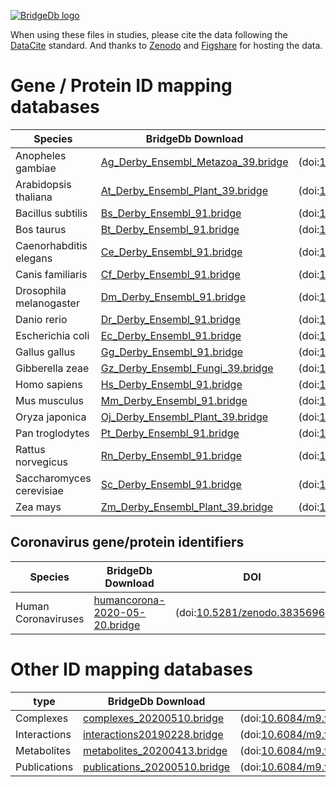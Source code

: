 <a href="https://bridgedb.github.io/">![BridgeDb logo](https://github.com/bridgedb/bridgedb.github.io/blob/master/images/cropped-logo_BridgeDbtop.png?raw=true)</a>

When using these files in studies, please cite the data following the [DataCite](https://datacite.org/) standard.
And thanks to 
[Zenodo](https://zenodo.org/) and
[Figshare](https://figshare.com/)
for hosting the data.

# Gene / Protein ID mapping databases

| Species | BridgeDb Download | DOI |
|-------|--------|---------|
| <script type="application/ld+json">{"@type": "Dataset","name": "Ag_Derby_Ensembl_Metazoa_39.bridge","description": "BridgeDb identifier mapping file for Anopheles gambiae","identifier": "10.5281/zenodo.3667670","keywords": "BridgeDb, mapping file, identifier, null","url": "https://zenodo.org/record/3667670/files/Ag_Derby_Ensembl_Metazoa_39.bridge?download=1"}</script> Anopheles gambiae | [Ag_Derby_Ensembl_Metazoa_39.bridge](https://zenodo.org/record/3667670/files/Ag_Derby_Ensembl_Metazoa_39.bridge?download=1) | (doi:[10.5281/zenodo.3667670](https://doi.org/10.5281/zenodo.3667670)) |
| <script type="application/ld+json">{"@type": "Dataset","name": "At_Derby_Ensembl_Plant_39.bridge","description": "BridgeDb identifier mapping file for Arabidopsis thaliana","identifier": "10.5281/zenodo.3667670","keywords": "BridgeDb, mapping file, identifier, null","url": "https://zenodo.org/record/3667670/files/At_Derby_Ensembl_Plant_39.bridge?download=1"}</script> Arabidopsis thaliana | [At_Derby_Ensembl_Plant_39.bridge](https://zenodo.org/record/3667670/files/At_Derby_Ensembl_Plant_39.bridge?download=1) | (doi:[10.5281/zenodo.3667670](https://doi.org/10.5281/zenodo.3667670)) |
| <script type="application/ld+json">{"@type": "Dataset","name": "Bs_Derby_Ensembl_91.bridge","description": "BridgeDb identifier mapping file for Bacillus subtilis","identifier": "10.5281/zenodo.3667670","keywords": "BridgeDb, mapping file, identifier, null","url": "https://zenodo.org/record/3667670/files/Bs_Derby_Ensembl_91.bridge?download=1"}</script> Bacillus subtilis | [Bs_Derby_Ensembl_91.bridge](https://zenodo.org/record/3667670/files/Bs_Derby_Ensembl_91.bridge?download=1) | (doi:[10.5281/zenodo.3667670](https://doi.org/10.5281/zenodo.3667670)) |
| <script type="application/ld+json">{"@type": "Dataset","name": "Bt_Derby_Ensembl_91.bridge","description": "BridgeDb identifier mapping file for Bos taurus","identifier": "10.5281/zenodo.3667670","keywords": "BridgeDb, mapping file, identifier, null","url": "https://zenodo.org/record/3667670/files/Bt_Derby_Ensembl_91.bridge?download=1"}</script> Bos taurus | [Bt_Derby_Ensembl_91.bridge](https://zenodo.org/record/3667670/files/Bt_Derby_Ensembl_91.bridge?download=1) | (doi:[10.5281/zenodo.3667670](https://doi.org/10.5281/zenodo.3667670)) |
| <script type="application/ld+json">{"@type": "Dataset","name": "Ce_Derby_Ensembl_91.bridge","description": "BridgeDb identifier mapping file for Caenorhabditis elegans","identifier": "10.5281/zenodo.3667670","keywords": "BridgeDb, mapping file, identifier, null","url": "https://zenodo.org/record/3667670/files/Ce_Derby_Ensembl_91.bridge?download=1"}</script> Caenorhabditis elegans | [Ce_Derby_Ensembl_91.bridge](https://zenodo.org/record/3667670/files/Ce_Derby_Ensembl_91.bridge?download=1) | (doi:[10.5281/zenodo.3667670](https://doi.org/10.5281/zenodo.3667670)) |
| <script type="application/ld+json">{"@type": "Dataset","name": "Cf_Derby_Ensembl_91.bridge","description": "BridgeDb identifier mapping file for Canis familiaris","identifier": "10.5281/zenodo.3667670","keywords": "BridgeDb, mapping file, identifier, null","url": "https://zenodo.org/record/3667670/files/Cf_Derby_Ensembl_91.bridge?download=1"}</script> Canis familiaris | [Cf_Derby_Ensembl_91.bridge](https://zenodo.org/record/3667670/files/Cf_Derby_Ensembl_91.bridge?download=1) | (doi:[10.5281/zenodo.3667670](https://doi.org/10.5281/zenodo.3667670)) |
| <script type="application/ld+json">{"@type": "Dataset","name": "Dm_Derby_Ensembl_91.bridge","description": "BridgeDb identifier mapping file for Drosophila melanogaster","identifier": "10.5281/zenodo.3667670","keywords": "BridgeDb, mapping file, identifier, null","url": "https://zenodo.org/record/3667670/files/Dm_Derby_Ensembl_91.bridge?download=1"}</script> Drosophila melanogaster | [Dm_Derby_Ensembl_91.bridge](https://zenodo.org/record/3667670/files/Dm_Derby_Ensembl_91.bridge?download=1) | (doi:[10.5281/zenodo.3667670](https://doi.org/10.5281/zenodo.3667670)) |
| <script type="application/ld+json">{"@type": "Dataset","name": "Dr_Derby_Ensembl_91.bridge","description": "BridgeDb identifier mapping file for Danio rerio","identifier": "10.5281/zenodo.3667670","keywords": "BridgeDb, mapping file, identifier, null","url": "https://zenodo.org/record/3667670/files/Dr_Derby_Ensembl_91.bridge?download=1"}</script> Danio rerio | [Dr_Derby_Ensembl_91.bridge](https://zenodo.org/record/3667670/files/Dr_Derby_Ensembl_91.bridge?download=1) | (doi:[10.5281/zenodo.3667670](https://doi.org/10.5281/zenodo.3667670)) |
| <script type="application/ld+json">{"@type": "Dataset","name": "Ec_Derby_Ensembl_91.bridge","description": "BridgeDb identifier mapping file for Escherichia coli","identifier": "10.5281/zenodo.3667670","keywords": "BridgeDb, mapping file, identifier, null","url": "https://zenodo.org/record/3667670/files/Ec_Derby_Ensembl_91.bridge?download=1"}</script> Escherichia coli | [Ec_Derby_Ensembl_91.bridge](https://zenodo.org/record/3667670/files/Ec_Derby_Ensembl_91.bridge?download=1) | (doi:[10.5281/zenodo.3667670](https://doi.org/10.5281/zenodo.3667670)) |
| <script type="application/ld+json">{"@type": "Dataset","name": "Gg_Derby_Ensembl_91.bridge","description": "BridgeDb identifier mapping file for Gallus gallus","identifier": "10.5281/zenodo.3667670","keywords": "BridgeDb, mapping file, identifier, null","url": "https://zenodo.org/record/3667670/files/Gg_Derby_Ensembl_91.bridge?download=1"}</script> Gallus gallus | [Gg_Derby_Ensembl_91.bridge](https://zenodo.org/record/3667670/files/Gg_Derby_Ensembl_91.bridge?download=1) | (doi:[10.5281/zenodo.3667670](https://doi.org/10.5281/zenodo.3667670)) |
| <script type="application/ld+json">{"@type": "Dataset","name": "Gz_Derby_Ensembl_Fungi_39.bridge","description": "BridgeDb identifier mapping file for Gibberella zeae","identifier": "10.5281/zenodo.3667670","keywords": "BridgeDb, mapping file, identifier, null","url": "https://zenodo.org/record/3667670/files/Gz_Derby_Ensembl_Fungi_39.bridge?download=1"}</script> Gibberella zeae | [Gz_Derby_Ensembl_Fungi_39.bridge](https://zenodo.org/record/3667670/files/Gz_Derby_Ensembl_Fungi_39.bridge?download=1) | (doi:[10.5281/zenodo.3667670](https://doi.org/10.5281/zenodo.3667670)) |
| <script type="application/ld+json">{"@type": "Dataset","name": "Hs_Derby_Ensembl_91.bridge","description": "BridgeDb identifier mapping file for Homo sapiens","identifier": "10.5281/zenodo.3667670","keywords": "BridgeDb, mapping file, identifier, null","url": "https://zenodo.org/record/3667670/files/Hs_Derby_Ensembl_91.bridge?download=1"}</script> Homo sapiens | [Hs_Derby_Ensembl_91.bridge](https://zenodo.org/record/3667670/files/Hs_Derby_Ensembl_91.bridge?download=1) | (doi:[10.5281/zenodo.3667670](https://doi.org/10.5281/zenodo.3667670)) |
| <script type="application/ld+json">{"@type": "Dataset","name": "Mm_Derby_Ensembl_91.bridge","description": "BridgeDb identifier mapping file for Mus musculus","identifier": "10.5281/zenodo.3667670","keywords": "BridgeDb, mapping file, identifier, null","url": "https://zenodo.org/record/3667670/files/Mm_Derby_Ensembl_91.bridge?download=1"}</script> Mus musculus | [Mm_Derby_Ensembl_91.bridge](https://zenodo.org/record/3667670/files/Mm_Derby_Ensembl_91.bridge?download=1) | (doi:[10.5281/zenodo.3667670](https://doi.org/10.5281/zenodo.3667670)) |
| <script type="application/ld+json">{"@type": "Dataset","name": "Oj_Derby_Ensembl_Plant_39.bridge","description": "BridgeDb identifier mapping file for Oryza japonica","identifier": "10.5281/zenodo.3667670","keywords": "BridgeDb, mapping file, identifier, null","url": "https://zenodo.org/record/3667670/files/Oj_Derby_Ensembl_Plant_39.bridge?download=1"}</script> Oryza japonica | [Oj_Derby_Ensembl_Plant_39.bridge](https://zenodo.org/record/3667670/files/Oj_Derby_Ensembl_Plant_39.bridge?download=1) | (doi:[10.5281/zenodo.3667670](https://doi.org/10.5281/zenodo.3667670)) |
| <script type="application/ld+json">{"@type": "Dataset","name": "Pt_Derby_Ensembl_91.bridge","description": "BridgeDb identifier mapping file for Pan troglodytes","identifier": "10.5281/zenodo.3667670","keywords": "BridgeDb, mapping file, identifier, null","url": "https://zenodo.org/record/3667670/files/Pt_Derby_Ensembl_91.bridge?download=1"}</script> Pan troglodytes | [Pt_Derby_Ensembl_91.bridge](https://zenodo.org/record/3667670/files/Pt_Derby_Ensembl_91.bridge?download=1) | (doi:[10.5281/zenodo.3667670](https://doi.org/10.5281/zenodo.3667670)) |
| <script type="application/ld+json">{"@type": "Dataset","name": "Rn_Derby_Ensembl_91.bridge","description": "BridgeDb identifier mapping file for Rattus norvegicus","identifier": "10.5281/zenodo.3667670","keywords": "BridgeDb, mapping file, identifier, null","url": "https://zenodo.org/record/3667670/files/Rn_Derby_Ensembl_91.bridge?download=1"}</script> Rattus norvegicus | [Rn_Derby_Ensembl_91.bridge](https://zenodo.org/record/3667670/files/Rn_Derby_Ensembl_91.bridge?download=1) | (doi:[10.5281/zenodo.3667670](https://doi.org/10.5281/zenodo.3667670)) |
| <script type="application/ld+json">{"@type": "Dataset","name": "Sc_Derby_Ensembl_91.bridge","description": "BridgeDb identifier mapping file for Saccharomyces cerevisiae","identifier": "10.5281/zenodo.3667670","keywords": "BridgeDb, mapping file, identifier, null","url": "https://zenodo.org/record/3667670/files/Sc_Derby_Ensembl_91.bridge?download=1"}</script> Saccharomyces cerevisiae | [Sc_Derby_Ensembl_91.bridge](https://zenodo.org/record/3667670/files/Sc_Derby_Ensembl_91.bridge?download=1) | (doi:[10.5281/zenodo.3667670](https://doi.org/10.5281/zenodo.3667670)) |
| <script type="application/ld+json">{"@type": "Dataset","name": "Zm_Derby_Ensembl_Plant_39.bridge","description": "BridgeDb identifier mapping file for Zea mays","identifier": "10.5281/zenodo.3667670","keywords": "BridgeDb, mapping file, identifier, null","url": "https://zenodo.org/record/3667670/files/Zm_Derby_Ensembl_Plant_39.bridge?download=1"}</script> Zea mays | [Zm_Derby_Ensembl_Plant_39.bridge](https://zenodo.org/record/3667670/files/Zm_Derby_Ensembl_Plant_39.bridge?download=1) | (doi:[10.5281/zenodo.3667670](https://doi.org/10.5281/zenodo.3667670)) |

## Coronavirus gene/protein identifiers

| Species | BridgeDb Download | DOI |
|-------|--------|---------|
| <script type="application/ld+json">{"@type": "Dataset","name": "humancorona-2020-05-20.bridge","description": "BridgeDb identifier mapping file for Human Coronaviruses","identifier": "10.5281/zenodo.3835696","keywords": "BridgeDb, mapping file, identifier, null","url": "https://zenodo.org/record/3835696/files/humancorona-2020-05-20.bridge?download=1"}</script> Human Coronaviruses | [humancorona-2020-05-20.bridge](https://zenodo.org/record/3835696/files/humancorona-2020-05-20.bridge?download=1) | (doi:[10.5281/zenodo.3835696](https://doi.org/10.5281/zenodo.3835696)) |

# Other ID mapping databases

| type | BridgeDb Download | DOI |
|-------|--------|---------|
| <script type="application/ld+json">{"@type": "Dataset","name": "complexes_20200510.bridge","description": "BridgeDb identifier mapping file for Complexes","identifier": "10.6084/m9.figshare.12278810.v1","keywords": "BridgeDb, mapping file, identifier, Complexes","url": "https://ndownloader.figshare.com/files/22624346"}</script> Complexes | [complexes_20200510.bridge](https://ndownloader.figshare.com/files/22624346) | (doi:[10.6084/m9.figshare.12278810.v1](https://doi.org/10.6084/m9.figshare.12278810.v1)) |
| <script type="application/ld+json">{"@type": "Dataset","name": "interactions20190228.bridge","description": "BridgeDb identifier mapping file for Interactions","identifier": "10.6084/m9.figshare.7782737.v1","keywords": "BridgeDb, mapping file, identifier, Interactions","url": "https://ndownloader.figshare.com/files/14488412"}</script> Interactions | [interactions20190228.bridge](https://ndownloader.figshare.com/files/14488412) | (doi:[10.6084/m9.figshare.7782737.v1](https://doi.org/10.6084/m9.figshare.7782737.v1)) |
| <script type="application/ld+json">{"@type": "Dataset","name": "metabolites_20200413.bridge","description": "BridgeDb identifier mapping file for Metabolites","identifier": "10.6084/m9.figshare.12278132.v1","keywords": "BridgeDb, mapping file, identifier, Metabolites","url": "https://ndownloader.figshare.com/files/22621442"}</script> Metabolites | [metabolites_20200413.bridge](https://ndownloader.figshare.com/files/22621442) | (doi:[10.6084/m9.figshare.12278132.v1](https://doi.org/10.6084/m9.figshare.12278132.v1)) |
| <script type="application/ld+json">{"@type": "Dataset","name": "publications_20200510.bridge","description": "BridgeDb identifier mapping file for Publications","identifier": "10.6084/m9.figshare.12278693.v2","keywords": "BridgeDb, mapping file, identifier, Publications","url": "https://ndownloader.figshare.com/files/22622720"}</script> Publications | [publications_20200510.bridge](https://ndownloader.figshare.com/files/22622720) | (doi:[10.6084/m9.figshare.12278693.v2](https://doi.org/10.6084/m9.figshare.12278693.v2)) |
